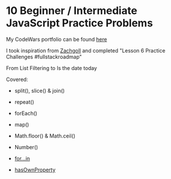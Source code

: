 # 10 Beginner / Intermediate JavaScript Practice Problems

My CodeWars portfolio can be found [here](https://www.codewars.com/users/Jennifer-464)

I took inspiration from [Zachgoll](https://www.codewars.com/users/zachgoll/authored_collections) and completed "Lesson 6 Practice Challenges #fullstackroadmap"

From List Filtering to Is the date today

Covered:
- split(), slice() & join()
- repeat()
- forEach()
- map()
- Math.floor() & Math.ceil()
- Number()

- [for...in](https://developer.mozilla.org/en-US/docs/Web/JavaScript/Reference/Statements/for...in)
- [hasOwnProperty](https://developer.mozilla.org/en-US/docs/Web/JavaScript/Reference/Global_Objects/Object/hasOwnProperty)

<!-- 
Pete, the baker

function cakes(recipe, available) {  
  if (Object.keys(recipe) > Object.keys(available))
    return 0;

  var possibleCakes = [];

  for(const recipeItem in recipe) {
    const recipeAmount = recipe[recipeItem];
    
    const haveAvailable = available.hasOwnProperty(recipeItem);
    if(!haveAvailable)
      return 0;
    
    const availableAmount = available.recipeItem;
    
    possibleCakes.push(Math.floor(availableAmount / recipeAmount))
  }
  
  return Math.min(possibleCakes);
}
 -->